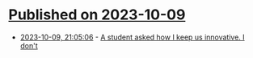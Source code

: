 # [Published on 2023-10-09](index.md)

* [2023-10-09, 21:05:06](https://lobste.rs/s/sgoq0z/student_asked_how_i_keep_us_innovative_i) - [A student asked how I keep us innovative. I don't](https://ntietz.com/blog/forefront-of-innovation/)
